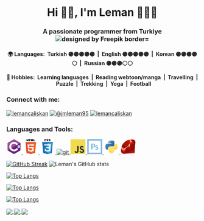 <h1 align="center">Hi 👋🏻, I'm Leman 👩🏻‍💻</h1>
<h3 align="center"> A passionate programmer from Turkiye <img src="https://i.ibb.co/DzNQh5P/istanbul-1.png" alt="designed by Freepik border="0"></h3>

<h4 align="center">

🌍 Languages: &nbsp;**Turkish 🟣🟣🟣🟣🟣 &nbsp;|&nbsp; English 🟣🟣🟣🟣🟣 &nbsp;|&nbsp; Korean 🟣🟣🟣🟣⚪️ &nbsp;|&nbsp; Russian 🟣🟣🟣⚪️⚪**

🎨 Hobbies: &nbsp;**Learning languages &nbsp;|&nbsp; Reading webtoon/manga &nbsp;|&nbsp; Travelling &nbsp;|&nbsp; Puzzle &nbsp;|&nbsp; Trekking &nbsp;|&nbsp; Yoga &nbsp;|&nbsp; Football**

</h4>
<h3 align="left">Connect with me:</h3>
<p align="left">
<a href="https://linkedin.com/in/lemancaliskan" target="blank"><img align="center" src="https://raw.githubusercontent.com/rahuldkjain/github-profile-readme-generator/master/src/images/icons/Social/linked-in-alt.svg" alt="lemancaliskan" height="30" width="40" /></a>
<a href="https://medium.com/@jmleman95" target="blank"><img align="center" src="https://raw.githubusercontent.com/rahuldkjain/github-profile-readme-generator/master/src/images/icons/Social/medium.svg" alt="@jmleman95" height="30" width="40" /></a>
<a href="https://www.hackerrank.com/lemancaliskan" target="blank"><img align="center" src="https://raw.githubusercontent.com/rahuldkjain/github-profile-readme-generator/master/src/images/icons/Social/hackerrank.svg" alt="lemancaliskan" height="30" width="40" /></a>
</p>

<h3 align="left">Languages and Tools:</h3>
<p align="left">  <a href="https://www.w3schools.com/cs/" target="_blank" rel="noreferrer"> <img src="https://raw.githubusercontent.com/devicons/devicon/master/icons/csharp/csharp-original.svg" alt="csharp" width="40" height="40"/> </a> <a href="https://www.w3.org/html/" target="_blank" rel="noreferrer"> <img src="https://raw.githubusercontent.com/devicons/devicon/master/icons/html5/html5-original-wordmark.svg" alt="html5" width="40" height="40"/> </a> <a href="https://www.w3schools.com/css/" target="_blank" rel="noreferrer"> <img src="https://raw.githubusercontent.com/devicons/devicon/master/icons/css3/css3-original-wordmark.svg" alt="css3" width="40" height="40"/> </a> <a href="https://git-scm.com/" target="_blank" rel="noreferrer"> <img src="https://www.vectorlogo.zone/logos/git-scm/git-scm-icon.svg" alt="git" width="40" height="40"/> </a>  <a href="https://developer.mozilla.org/en-US/docs/Web/JavaScript" target="_blank" rel="noreferrer"> <img src="https://raw.githubusercontent.com/devicons/devicon/master/icons/javascript/javascript-original.svg" alt="javascript" width="40" height="40"/> </a> <a href="https://www.photoshop.com/en" target="_blank" rel="noreferrer"> <img src="https://raw.githubusercontent.com/devicons/devicon/master/icons/photoshop/photoshop-line.svg" alt="photoshop" width="40" height="40"/> </a> <a href="https://www.python.org" target="_blank" rel="noreferrer"> <img src="https://raw.githubusercontent.com/devicons/devicon/master/icons/python/python-original.svg" alt="python" width="40" height="40"/> </a> <a href="https://www.ruby-lang.org/en/" target="_blank" rel="noreferrer"> <img src="https://raw.githubusercontent.com/devicons/devicon/master/icons/ruby/ruby-original.svg" alt="ruby" width="40" height="40"/> </a> </p>

[![GitHub Streak](https://streak-stats.demolab.com?user=lemancaliskan&sideNums=A777EA&background=0D1117&ring=B0A7B6&fire=8D65C5&currStreakNum=A777EA&currStreakLabel=B0A7B6&sideLabels=B0A7B6&dates=A777EA)](https://git.io/streak-stats) 
![Leman's GitHub stats](https://github-readme-stats.vercel.app/api?username=lemancaliskan&show_icons=true&theme=dark_lilac)
  
[![Top Langs](https://github-readme-stats.vercel.app/api/top-langs/?username=lemancaliskan&show_icons=true&theme=dark_lilac)](https://github.com/lemancaliskan/github-readme-stats)
  
[![Top Langs](https://github-readme-stats.vercel.app/api/top-langs/?username=lemancaliskan&show_icons=true&theme=dark_lilac&exclude_repo=github-readme-stats,lemancaliskan.github.io)](https://github.com/lemancaliskan/github-readme-stats)
 
[![Top Langs](https://github-readme-stats.vercel.app/api/top-langs/?username=lemancaliskan&show_icons=true&theme=dark_lilac&langs_count=8)](https://github.com/lemancaliskan/github-readme-stats)
  
  
<a href="https://github.com/lemancaliskan/github-readme-stats">
  <img align="center" src="https://github-readme-stats.vercel.app/api?username=lemancaliskan&show_icons=true&theme=dark_lilac" />
</a>
  
<a href="https://github-readme-stats.vercel.app/api/top-langs/?username=lemancaliskan&show_icons=true&theme=dark_lilac&exclude_repo=github-readme-stats,lemancaliskan.github.io)">
  <img align="center" src="https://github.com/lemancaliskan/github-readme-stats" />
</a>
  
<a href="#">
  <img align="center" src="#" />
</a>


